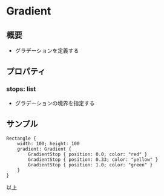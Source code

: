# Gradient

## 概要

- グラデーションを定義する

## プロパティ

### stops: list<GradientStop>

- グラデーションの境界を指定する

## サンプル

	Rectangle {
	    width: 100; height: 100
	    gradient: Gradient {
	        GradientStop { position: 0.0; color: "red" }
	        GradientStop { position: 0.33; color: "yellow" }
	        GradientStop { position: 1.0; color: "green" }
	    }
	}

以上
